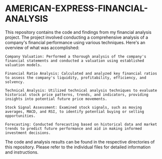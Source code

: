 # AMERICAN-EXPRESS-FINANCIAL-ANALYSIS

This repository contains the code and findings from my financial analysis project. The project involved conducting a comprehensive analysis of a company's financial performance using various techniques. Here's an overview of what was accomplished:

    Company Valuation: Performed a thorough analysis of the company's financial statements and conducted a valuation using established valuation models.

    Financial Ratio Analysis: Calculated and analyzed key financial ratios to assess the company's liquidity, profitability, efficiency, and solvency.

    Technical Analysis: Utilized technical analysis techniques to evaluate historical stock price patterns, trends, and indicators, providing insights into potential future price movements.

    Stock Signal Assessment: Examined stock signals, such as moving averages, MACD, and RSI, to identify potential buying or selling opportunities.

    Forecasting: Conducted forecasting based on historical data and market trends to predict future performance and aid in making informed investment decisions.

The code and analysis results can be found in the respective directories of this repository. Please refer to the individual files for detailed information and instructions.
